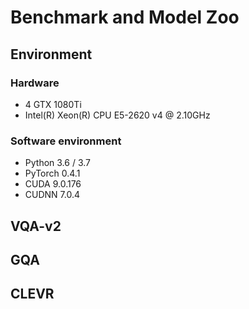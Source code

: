 # Benchmark and Model Zoo

## Environment

### Hardware

- 4 GTX 1080Ti
- Intel(R) Xeon(R) CPU E5-2620 v4 @ 2.10GHz

### Software environment

- Python 3.6 / 3.7
- PyTorch 0.4.1
- CUDA 9.0.176
- CUDNN 7.0.4

## VQA-v2


## GQA


## CLEVR



